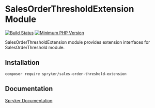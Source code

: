# SalesOrderThresholdExtension Module
[![Build Status](https://travis-ci.org/spryker/sales-order-threshold-extension.svg)](https://travis-ci.org/spryker/sales-order-threshold-extension)
[![Minimum PHP Version](https://img.shields.io/badge/php-%3E%3D%207.2-8892BF.svg)](https://php.net/)

SalesOrderThresholdExtension module provides extension interfaces for SalesOrderThreshold module.

## Installation

```
composer require spryker/sales-order-threshold-extension
```

## Documentation

[Spryker Documentation](https://academy.spryker.com/developing_with_spryker/module_guide/modules.html)
